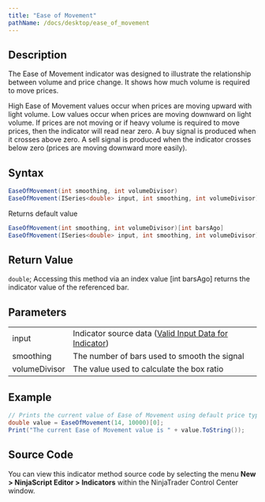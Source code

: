 ```yaml
---
title: "Ease of Movement"
pathName: /docs/desktop/ease_of_movement
---
```


## Description

The Ease of Movement indicator was designed to illustrate the relationship between volume and price change. It shows how much volume is required to move prices.

High Ease of Movement values occur when prices are moving upward with light volume. Low values occur when prices are moving downward on light volume. If prices are not moving or if heavy volume is required to move prices, then the indicator will read near zero. A buy signal is produced when it crosses above zero. A sell signal is produced when the indicator crosses below zero (prices are moving downward more easily).

## Syntax

```csharp
EaseOfMovement(int smoothing, int volumeDivisor)  
EaseOfMovement(ISeries<double> input, int smoothing, int volumeDivisor)  
```

Returns default value

```csharp
EaseOfMovement(int smoothing, int volumeDivisor)[int barsAgo]  
EaseOfMovement(ISeries<double> input, int smoothing, int volumeDivisor)[int barsAgo]  
```

## Return Value

`double`; Accessing this method via an index value [int barsAgo] returns the indicator value of the referenced bar.

## Parameters

|  |  |
| --- | --- |
| input | Indicator source data ([Valid Input Data for Indicator](/docs/desktop/valid_input_data_for_indicator)) |
| smoothing | The number of bars used to smooth the signal |
| volumeDivisor | The value used to calculate the box ratio |

## Example

```csharp
// Prints the current value of Ease of Movement using default price type
double value = EaseOfMovement(14, 10000)[0];
Print("The current Ease of Movement value is " + value.ToString());
```

## Source Code

You can view this indicator method source code by selecting the menu **New > NinjaScript Editor > Indicators** within the NinjaTrader Control Center window.

